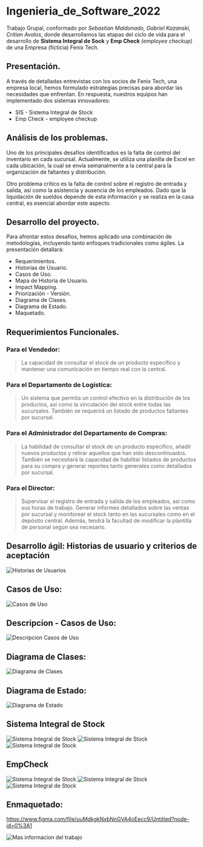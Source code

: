 # Ingenieria_de_Software_2022
Trabajo Grupal, conformado por *Sebastian Maldonado, Gabriel Kazanski, Critian Avalos*, donde desarrollamos las etapas del ciclo de vida para el desarrollo de **Sistema Integral de Sock** y **Emp Check** *(employee checkup)* de una Empresa (ficticia) Fenix Tech.

## **Presentación.**

A través de detalladas entrevistas con los socios de Fenix Tech, una empresa local, hemos formulado estrategias precisas para abordar las necesidades que enfrentan. En respuesta, nuestros equipos han implementado dos sistemas innovadores:

 - SIS - Sistema Integral de Stock
 - Emp Check - employee checkup

## **Análisis de los problemas.**

Uno de los principales desafíos identificados es la falta de control del inventario en cada sucursal. Actualmente, se utiliza una planilla de Excel en cada ubicación, la cual se envía semanalmente a la central para la organización de faltantes y distribución.

Otro problema crítico es la falta de control sobre el registro de entrada y salida, así como la asistencia y ausencia de los empleados. Dado que la liquidación de sueldos depende de esta información y se realiza en la casa central, es esencial abordar este aspecto.

## **Desarrollo del proyecto.**

Para afrontar estos desafíos, hemos aplicado una combinación de metodologías, incluyendo tanto enfoques tradicionales como ágiles. La presentación detallará:

 - Requerimientos.
 - Historias de Usuario.
 - Casos de Uso.
 - Mapa de Historia de Usuario.
 - Impact Mapping.
 - Priorización - Versión.
 - Diagrama de Clases.
 - Diagrama de Estado.
 - Maquetado.

## **Requerimientos Funcionales.**

### Para el Vendedor:

> La capacidad de consultar el stock de un producto específico y mantener una comunicación en tiempo real con la central.

### Para el Departamento de Logística:

> Un sistema que permita un control efectivo en la distribución de los productos, así como la vinculación del stock entre todas las sucursales. También se requerirá un listado de productos faltantes por sucursal.

### Para el Administrador del Departamento de Compras:

> La habilidad de consultar el stock de un producto específico, añadir nuevos productos y retirar aquellos que han sido descontinuados. También se necesitará la capacidad de habilitar listados de productos para su compra y generar reportes tanto generales como detallados por sucursal.

### Para el Director:

>Supervisar el registro de entrada y salida de los empleados, así como sus horas de trabajo. Generar informes detallados sobre las ventas por sucursal y monitorear el stock tanto en las sucursales como en el depósito central. Además, tendrá la facultad de modificar la plantilla de personal según sea necesario.

## Desarrollo ágil: Historias de usuario y criterios de aceptación

![Historias de Usuarios](img/HistoriasDeUsuario.png)

## Casos de Uso:

![Casos de Uso](img/CasoDeUso.png)

## Descripcion - Casos de Uso:

![Descripcion Casos de Uso](img/Descripcion%20-%20CasoDeUso.png)

## Diagrama de Clases:

![Diagrama de Clases](img/DiagramaDeClases.png)

## Diagrama de Estado:

![Diagrama de Estado](img/DigramaDeEstado.png)


## Sistema Integral de Stock

![Sistema Integral de Stock](img/SistemaIntegralDeStock_1.jpg)
![Sistema Integral de Stock](img/SistemaIntegralDeStock_2.jpg)
![Sistema Integral de Stock](img/SistemaIntegralDeStock_3.jpg)

## EmpCheck

![Sistema Integral de Stock](img/EmpCheck_1.jpg)
![Sistema Integral de Stock](img/EmpCheck_2.jpg)
![Sistema Integral de Stock](img/EmpCheck_3.jpg)

## Enmaquetado: 

https://www.figma.com/file/uuMdkgkNxbNnGVA4oEecc9/Untitled?node-id=0%3A1

![Mas informacion del trabajo](https://drive.google.com/drive/folders/1lM8a2XUqhq0GyplT5LdA_3wTjWkhXklU?usp=drive_link)